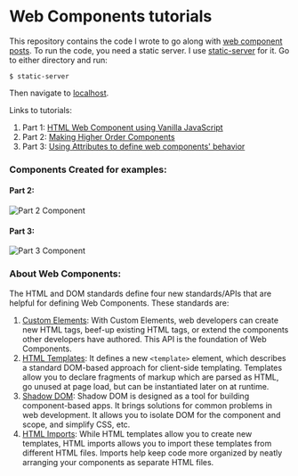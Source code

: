 # Web Components tutorials

This repository contains the code I wrote to go along with [web component posts](https://ayushgp.github.io/html-web-components-using-vanilla-js/). To run the code, you need a static server. I use [static-server](https://github.com/nbluis/static-server) for it. Go to either directory and run:

```
$ static-server
```

Then navigate to [localhost](http://localhost:9080).

Links to tutorials:
1. Part 1: [HTML Web Component using Vanilla JavaScript](https://ayushgp.github.io/html-web-components-using-vanilla-js/)
2. Part 2: [Making Higher Order Components](https://ayushgp.github.io/html-web-components-using-vanilla-js-part-2/)
3. Part 3: [Using Attributes to define web components' behavior](https://ayushgp.github.io/html-web-components-using-vanilla-js-part-3/)

### Components Created for examples:
#### Part 2:
![Part 2 Component](https://user-images.githubusercontent.com/7992943/32207972-794dd8de-be25-11e7-8333-37aece4c030c.gif)

#### Part 3:
![Part 3 Component](https://user-images.githubusercontent.com/7992943/32566632-8b030bde-c4de-11e7-98ff-9be1534c2c2b.gif)

### About Web Components:
The HTML and DOM standards define four new standards/APIs that are helpful for defining Web Components. These standards are:

1. [Custom Elements](https://www.w3.org/TR/custom-elements/): With Custom Elements, web developers can create new HTML tags, beef-up existing HTML tags, or extend the components other developers have authored. This API is the foundation of Web Components. 
2. [HTML Templates](https://www.html5rocks.com/en/tutorials/webcomponents/template/#toc-pillars): It defines a new `<template>` element, which describes a standard DOM-based approach for client-side templating. Templates allow you to declare fragments of markup which are parsed as HTML, go unused at page load, but can be instantiated later on at runtime. 
3. [Shadow DOM](https://dom.spec.whatwg.org/#shadow-trees): Shadow DOM is designed as a tool for building component-based apps. It brings solutions for common problems in web development. It allows you to isolate DOM for the component and scope, and simplify CSS, etc.
4. [HTML Imports](https://www.html5rocks.com/en/tutorials/webcomponents/imports/): While HTML templates allow you to create new templates, HTML imports allows you to import these templates from different HTML files. Imports help keep code more organized by neatly arranging your components as separate HTML files.
